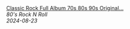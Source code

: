 <!--2024-08-23 10:11:51-->
<div class="yb">
  <a class="nodecor" href="/index.html?rok/classic_rock_full_album_70s_80s_90s_original_playlistmetallica_aerosmith_acdc_nirvana_bon_jovi">
    <img class="preview" data-videoid="nUoMkOghQBM" src="https://i3.ytimg.com/vi/nUoMkOghQBM/hqdefault.jpg" align="middle" alt="">
  </a>
  <div class="inlbl text">
    <a class="nodecor" href="/index.html?rok/classic_rock_full_album_70s_80s_90s_original_playlistmetallica_aerosmith_acdc_nirvana_bon_jovi">Classic Rock Full Album 70s 80s 90s Original...</a><br>
    <i class="smaller2">80's Rock N Roll</i><br>
    <i class="smaller3">2024-08-23</i>
  </div>
</div>
